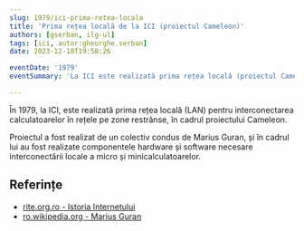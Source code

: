 ```yaml
---
slug: 1979/ici-prima-retea-locala
title: 'Prima rețea locală de la ICI (proiectul Cameleon)'
authors: [gserban, ilg-ul]
tags: [ici, autor:gheorghe.serban]
date: 2023-12-18T19:58:26

eventDate: '1979'
eventSummary: 'La ICI este realizată prima rețea locală (proiectul Cameleon)'

---
```


În 1979, la ICI, este realizată prima rețea locală (LAN) pentru interconectarea
calculatoarelor în rețele pe zone restrânse, în cadrul proiectului Cameleon.

<!-- truncate -->

Proiectul a fost realizat de un colectiv condus de Marius Guran, și în
cadrul lui au fost realizate componentele hardware și software necesare interconectării locale a micro și minicalculatoarelor.

## Referințe

- [rite.org.ro - Istoria Internetului](https://rite.org.ro/istoria-internetului/)
- [ro.wikipedia.org - Marius Guran](https://ro.wikipedia.org/wiki/Marius_Guran)
